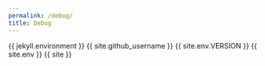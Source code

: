 ```yaml
---
permalink: /debug/
title: Debug
---
```


{{ jekyll.environment }} 
{{ site.github_username }}
{{ site.env.VERSION }} 
{{ site.env }}
{{ site }}
